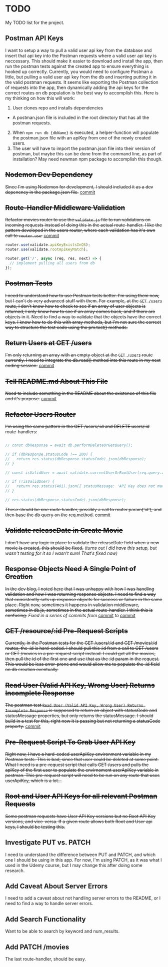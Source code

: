 # TODO

My TODO list for the project.

## Postman API Keys

I want to setup a way to pull a valid user api key from the database and insert that api key into the Postman requests where a valid user api key is neccessary. This should make it easier to download and install the app, then run the postman tests against the created app to ensure everything is hooked up correctly. Currently, you would need to configure Postman a little, but pulling a valid user api key from the db and inserting putting it in the valid postman requests. It seems like exporting the Postman collection of requests into the app, then dynamically adding the api keys for the correct routes on db population is the best way to accomplish this. Here is my thinking on how this will work:

1. User clones repo and installs dependencies
  - A postman.json file is included in the root directory that has all the postman requests.
2. When `npm run db {dbName}` is executed, a helper-function will populate the postman.json file with an apiKey from one of the newly created users.
3. The user will have to import the postman.json file into their version of postman, but maybe this can be done from the command line, as part of installation? May need newman npm package to accomplish this though.

## ~~Nodemon Dev Dependency~~

~~Since I'm using Nodemon for development, I should included it as a dev depenency in the package.json file.~~ [commit](https://github.com/Dayun123/movies-rest-api/commit/9b681233c0ce27a8edd97b5b3ab6d1e9d20062e7)

## ~~Route-Handler Middleware Validation~~

~~Refactor movies router to use the `validate.js` file to run validations on incoming requests instead of doing this in the actual route-handler. I like the pattern developed in the users router, where each validation has it's own call to `router.use`:~~ [commit](https://github.com/Dayun123/movies-rest-api/commit/9f64b05890598119353e780e6abd9b5a8dc6f989)

```javascript
router.use(validate.apiKeyExistsInQS);
router.use(validate.rootApiKeyMatch);

router.get('/', async (req, res, next) => {
  // implement pulling all users from db
});
```
## ~~Postman Tests~~

~~I need to understand how to use Postman tests better. I'm using them now, but I can't do very advanced stuff with them. For example, at the `GET /users` route, I don't know how to check to see if an array of user objects is returned, I only know how to see if an array comes back, and if there are objects in it. Need to find a way to validate that the objects have the correct keys. I know how to do this with array methods, but I'm not sure the correct way to structure the test code using the pm.test() methods.~~

## ~~Return Users at GET /users~~

~~I'm only returning an array with an empty object at the `GET /users` route currently. I need to integrate the db.read() method into this route in my next coding session.~~ [commit](https://github.com/Dayun123/movies-rest-api/commit/1b0ff9ff10349831ab4eda131ab46979f279e2a5)

## ~~Tell README.md About This File~~

~~Need to include something in the README about the existence of this file and it's purpose.~~ [commit](https://github.com/Dayun123/movies-rest-api/commit/54fc3526256fd8134275b3da355a97a3f49de673)

## ~~Refactor Users Router~~

~~I'm using the same pattern in the GET /users/:id and DELETE users/:id route-handlers:~~

```javascript

// const dbResponse = await db.performDeleteOrGetQuery();

// if (dbResponse.statusCode !== 200) {
//   return res.status(dbResponse.statusCode).json(dbResponse);
// }

// const isValidUser = await validate.currentUserOrRootUser(req.query.apiKey, dbResponse.user.apiKey);

// if (!isValidUser) {
//   return res.status(401).json({ statusMessage: 'API Key does not match the user id or the root user'});
// }

// res.status(dbResponse.statusCode).json(dbResponse);

```

~~These should be one route handler, possibly a call to router.param('id'), and then base the db query on the req.method.~~ [commit](https://github.com/Dayun123/movies-rest-api/commit/6ee0656a047c4a62cf780793a47ce91694de4a00)

## ~~Validate releaseDate in Create Movie~~

~~I don't have any logic in place to validate the releaseDate field when a new movie is created, this should be fixed.~~ *(turns out I did have this setup, but wasn't testing for it so I wasn't sure! That's fixed now)*

## ~~Response Objects Need A Single Point of Creation~~

~~In the dev blog, I noted [here](https://github.com/Dayun123/movies-rest-api/blob/master/dev-blog.md#get-usersid) that I was unhappy with how I was handling validation and how I was returning response objects. I need to find a way that consistently sets up response objects for success or failure in the same place. Right now, sometimes it happens in validation middleware, sometimes in db.js, sometimes in the actual route-handler. I think this is confusing.~~ *Fixed in a series of commits from* [commit](https://github.com/Dayun123/movies-rest-api/commit/3ad2290ac5e1bb14117874b3bfeda1a0421f14dc) *to* [commit](https://github.com/Dayun123/movies-rest-api/commit/bf1a942e4d3aa6229a3ccfdd8d4146717c76d7c1)

## ~~GET /resource/:id Pre-Request Scripts~~

~~Currently, in the Postman tests for the GET /users/:id and GET /movies/:id routes, the :id is hard-coded. I should pull this :id from a call to GET /users or GET /movies in a pre-request script instead. I could get all the movies, then pull the id of the first one and use that as the :id param in the request. This would be less error-prone and would allow me to populate the :id field on db creation eventually.~~

## ~~Read User (Valid API Key, Wrong User) Returns Incomplete Response~~

~~The postman test `Read User (Valid API Key, Wrong User) Returns Incomplete Response` is supposed to return an object with statusCode and statusMessage properties, but only returns the statusMessage. I should build in a test for this, right now it is passing but not returning a statusCode property.~~ [commit](https://github.com/Dayun123/movies-rest-api/commit/80507eb5e978e5cc33d148354286ca8850a45cf6)

## ~~Pre-Request Script To Grab User API Key~~

~~Right now, I have a hard-coded userApiKey environment variable in my Postman tests. This is bad, since that user could be deleted at some point. What I need is a pre-request script that calls GET /users and pulls the apiKey of the first user to populate the envirnoment userApiKey variable in postman. This pre-request script will need to be run on any route that uses userApiKey, which is a lot...~~

## ~~Root and User API Keys for all relevant Postman Requests~~

~~Some postman requests have User API Key versions but no Root API Key versions, and vice-versa. If a given route allows both Root and User api keys, I should be testing this.~~

## Investigate PUT vs. PATCH

I need to understand the difference between PUT and PATCH, and which one I should be using in this app. For now, I'm using PATCH, as it was what I used in the Udemy course, but I may change this after doing some research.

## Add Caveat About Server Errors

I need to add a caveat about not handling server errors to the README, or I need to find a way to handle server errors.

## Add Search Functionality

Want to be able to search by keyword and num_results.

## Add PATCH /movies

The last route-handler, should be easy.

